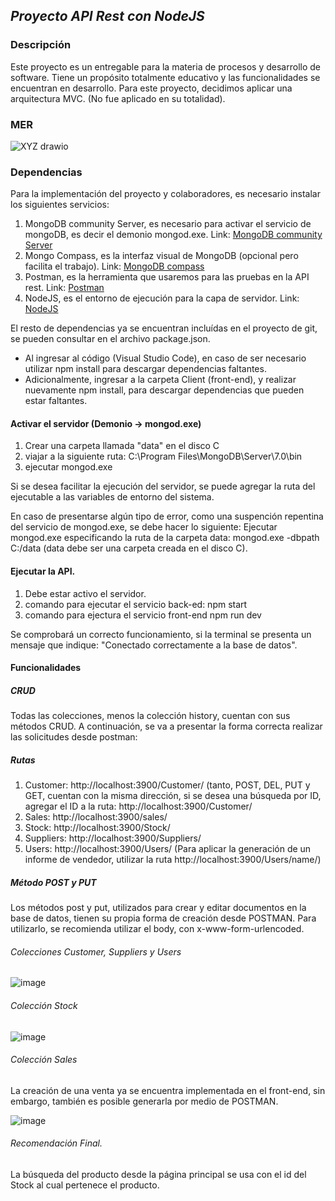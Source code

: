 ## ***Proyecto API Rest con NodeJS***

### **Descripción**

Este proyecto es un entregable para la materia de procesos y desarrollo de software. Tiene un propósito totalmente educativo y las funcionalidades se encuentran en desarrollo.
Para este proyecto, decidimos aplicar una arquitectura MVC. (No fue aplicado en su totalidad).

### MER

![XYZ drawio](https://github.com/SebastianH03/Api-Sales/assets/85850681/575bfca5-fdb8-434c-aaa0-0851dbf62a9a)

### **Dependencias**

Para la implementación del proyecto y colaboradores, es necesario instalar los siguientes servicios:

1. MongoDB community Server, es necesario para activar el servicio de mongoDB, es decir el demonio mongod.exe. Link: [MongoDB community Server](https://www.mongodb.com/try/download/community)
2. Mongo Compass, es la interfaz visual de MongoDB (opcional pero facilita el trabajo). Link: [MongoDB compass](https://www.mongodb.com/products/tools/compass)
3. Postman, es la herramienta que usaremos para las pruebas en la API rest. Link: [Postman](https://www.postman.com/downloads/)
4. NodeJS, es el entorno de ejecución para la capa de servidor. Link: [NodeJS](https://nodejs.org/en)

El resto de dependencias ya se encuentran incluídas en el proyecto de git, se pueden consultar en el archivo package.json.

* Al ingresar al código (Visual Studio Code), en caso de ser necesario utilizar npm install para descargar dependencias faltantes.
* Adicionalmente, ingresar a la carpeta Client (front-end), y realizar nuevamente npm install, para descargar dependencias que pueden estar faltantes.

#### Activar el servidor (Demonio -> mongod.exe)

1. Crear una carpeta llamada "data" en el disco C
2. viajar a la siguiente ruta: C:\Program Files\MongoDB\Server\7.0\bin
3. ejecutar mongod.exe

Si se desea facilitar la ejecución del servidor, se puede agregar la ruta del ejecutable a las variables de entorno del sistema.

En caso de presentarse algún tipo de error, como una suspención repentina del servicio de mongod.exe, se debe hacer lo siguiente:
Ejecutar mongod.exe especificando la ruta de la carpeta data: mongod.exe -dbpath C:/data (data debe ser una carpeta creada en el disco C).

#### Ejecutar la API.

1. Debe estar activo el servidor.
2. comando para ejecutar el servicio back-ed: npm start
3. comando para ejectura el servicio front-end npm run dev

Se comprobará un correcto funcionamiento, si la terminal se presenta un mensaje que indique: "Conectado correctamente a la base de datos".

#### Funcionalidades

##### CRUD

Todas las colecciones, menos la colección history, cuentan con sus métodos CRUD.
A continuación, se va a presentar la forma correcta realizar las solicitudes desde postman:

##### Rutas

1. Customer: http://localhost:3900/Customer/ (tanto, POST, DEL, PUT y GET, cuentan con la misma dirección, si se desea una búsqueda por ID, agregar el ID a la ruta: http://localhost:3900/Customer/<id>
2. Sales: http://localhost:3900/sales/
3. Stock: http://localhost:3900/Stock/
4. Suppliers: http://localhost:3900/Suppliers/
5. Users: http://localhost:3900/Users/ (Para aplicar la generación de un informe de vendedor, utilizar la ruta http://localhost:3900/Users/name/<nombreDelVendedor>)

##### Método POST y PUT

Los métodos post y put, utilizados para crear y editar documentos en la base de datos, tienen su propia forma de creación desde POSTMAN. Para utilizarlo, se recomienda utilizar el body, con x-www-form-urlencoded.

###### Colecciones Customer, Suppliers y Users

![image](https://github.com/SebastianH03/Api-Sales/assets/85850681/036b3347-d938-4995-b63b-897e50fb05e2)

###### Colección Stock

![image](https://github.com/SebastianH03/Api-Sales/assets/85850681/01af5fb1-ee69-4755-afa1-71cd2823df96)

###### Colección Sales

La creación de una venta ya se encuentra implementada en el front-end, sin embargo, también es posible generarla por medio de POSTMAN.

![image](https://github.com/SebastianH03/Api-Sales/assets/85850681/229d6bc4-7268-487e-b66d-8c7a35cfd270)

###### Recomendación Final.

La búsqueda del producto desde la página principal se usa con el id del Stock al cual pertenece el producto.











